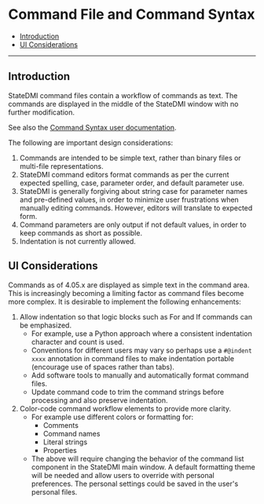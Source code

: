 # Command File and Command Syntax #

* [Introduction](#introduction)
* [UI Considerations](#ui-considerations)

-----------------

## Introduction ##

StateDMI command files contain a workflow of commands as text.
The commands are displayed in the middle of the StateDMI window with no further modification.

See also the [Command Syntax user documentation](http://learn.openwaterfoundation.org/cdss-app-statedmi-doc-user/command-ref/command-syntax/).

The following are important design considerations:

1. Commands are intended to be simple text, rather than binary files or multi-file representations.
2. StateDMI command editors format commands as per the current expected spelling, case, parameter order,
and default parameter use.
3. StateDMI is generally forgiving about string case for parameter names and pre-defined values,
in order to minimize user frustrations when manually editing commands.
However, editors will translate to expected form.
4. Command parameters are only output if not default values, in order to keep commands as short as possible.
5. Indentation is not currently allowed.

## UI Considerations ##

Commands as of 4.05.x are displayed as simple text in the command area.
This is increasingly becoming a limiting factor as command files become more complex.
It is desirable to implement the following enhancements:

1. Allow indentation so that logic blocks such as For and If commands can be emphasized.
	* For example, use a Python approach where a consistent indentation character and count is used.
	* Conventions for different users may vary so perhaps use a `#@indent xxxx` annotation
	in command files to make indentation portable (encourage use of spaces rather than tabs).
	* Add software tools to manually and automatically format command files.
	* Update command code to trim the command strings before processing and also preserve indentation.
2. Color-code command workflow elements to provide more clarity.
	* For example use different colors or formatting for:
		+ Comments
		+ Command names
		+ Literal strings
		+ Properties
	* The above will require changing the behavior of the command list component in the StateDMI main window.
	A default formatting theme will be needed and allow users to override with personal preferences.
	The personal settings could be saved in the user's personal files.
